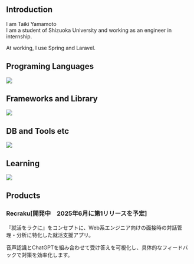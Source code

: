 ## Introduction

I am Taiki Yamamoto  
I am a student of Shizuoka University and working as an engineer in internship.

At working, I use Spring and Laravel.

## Programing Languages
![](https://skillicons.dev/icons?i=java,python,php,go,html,css,scss,js)

## Frameworks and Library
![](https://skillicons.dev/icons?i=spring,django,laravel,jquery,bootstrap,pytorch)

## DB and Tools etc
![](https://skillicons.dev/icons?i=postgresql,mysql,docker,git,github,gitlab,linux,vite,wordpress,figma)

## Learning
![](https://skillicons.dev/icons?i=ts,react)

## Products

### Recraku[開発中　2025年6月に第1リリースを予定]

『就活をラクに』をコンセプトに、Web系エンジニア向けの面接時の対話管理・分析に特化した就活支援アプリ。

音声認識とChatGPTを組み合わせて受け答えを可視化し、具体的なフィードバックで対策を効率化します。


<!--
**yamataiki/yamataiki** is a ✨ _special_ ✨ repository because its `README.md` (this file) appears on your GitHub profile.

Here are some ideas to get you started:

- 🔭 I’m currently working on ...
- 🌱 I’m currently learning ...
- 👯 I’m looking to collaborate on ...
- 🤔 I’m looking for help with ...
- 💬 Ask me about ...
- 📫 How to reach me: ...
- 😄 Pronouns: ...
- ⚡ Fun fact: ...
-->
